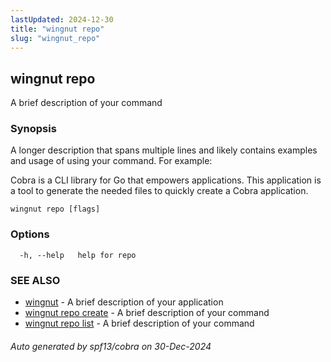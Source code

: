 ```yaml
---
lastUpdated: 2024-12-30
title: "wingnut repo"
slug: "wingnut_repo"
---
```

## wingnut repo

A brief description of your command

### Synopsis

A longer description that spans multiple lines and likely contains examples
and usage of using your command. For example:

Cobra is a CLI library for Go that empowers applications.
This application is a tool to generate the needed files
to quickly create a Cobra application.

```
wingnut repo [flags]
```

### Options

```
  -h, --help   help for repo
```

### SEE ALSO

* [wingnut](/cli/wingnut/)	 - A brief description of your application
* [wingnut repo create](/cli/wingnut_repo_create/)	 - A brief description of your command
* [wingnut repo list](/cli/wingnut_repo_list/)	 - A brief description of your command

###### Auto generated by spf13/cobra on 30-Dec-2024
